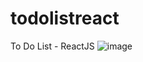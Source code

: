 # todolistreact
To Do List - ReactJS
![image](https://user-images.githubusercontent.com/79944203/195632862-44b74607-7915-4beb-be6b-9772e9cced69.png)
